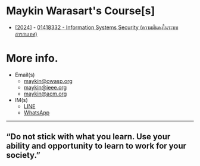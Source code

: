 # Maykin Warasart's Course[s]

+ [[2024](2024)] - [01418332 - Information Systems Security (ความมั่นคงในระบบสารสนเทศ)](2024)

# More info.
* Email(s)
	- [maykin@owasp.org](mailto:maykin@owasp.org)
	- [maykin@ieee.org](mailto:maykin@ieee.org)
	- [maykin@acm.org](mailto:maykin@acm.org)
* IM(s)
	- [LINE](https://line.me/R/ti/p/@maykin) 
	- [WhatsApp](https://api.whatsapp.com/send?phone=66832725900)

---

## **“Do not stick with what you learn. Use your ability and opportunity to learn to work for your society.”**

